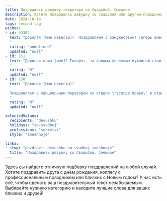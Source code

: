 ```yaml
---
title: Поздравить девушку секретаря со Свадьбой. Смешное
description: Хотите поздравить девушку со Свадьбой или другим праздником? Наш ИИ создаст незабываемое поздравление, а вы обязательно выделитесь среди других.  
date: 2024-10-14
tags: second tag
wishes:
- id: 93382
  text: "Дорогая [Имя невесты]!  Поздравляем с замужеством! Теперь вместо протоколов и отчётов будешь заполнять семейный бюджет (и, надеюсь, с меньшим количеством ошибок!).  Желаем, чтобы в вашей жизни было столько же порядка, сколько ты наводишь в документах, и столько же любви, сколько вы с [Имя жениха] вкладываете в отношения! Горько!
  "
  rating: "undefined"
  updated: "null"
- id: 151
  text: "Дорогая наша [имя]! Говорят, за каждым успешным мужчиной стоит мудрая женщина. Но мы-то знаем: за каждым стопками бумаг и лавиной звонков скрывается не просто секретарь, а настоящий боец невидимого фронта! Поздравляем с бракосочетанием и желаем, чтобы ваш семейный фронт всегда был оплотом спокойствия и уюта (впрочем, с твоими-то организаторскими способностями по-другому и быть не может!). Горько!
  "
  rating: "0"
  updated: "null"
- id: 150
  text: "Дорогая [Имя невесты]!
  
  Поздравляем с официальным переводом из отдела \"всегда права\" в отдел \"главная по семье\"! Желаем, чтобы твой внутренний телефон всегда разрывался от звонков любимого мужа, а на столе стоял неиссякаемый запас вкусняшек вместо кипы бумаг. Горько!
  "
  rating: "0"
  updated: "null"

selectedValues:
  recipients: "devushku"
  holidays: "so-svadboj"
  professions: "sekretar"
  style: "smeshnoje"

links:
- slug: "pozdravit-devushku-so-svadboj-smeshnoje"
  title: "Поздравить девушку со Свадьбой. Смешное"
---
```


Здесь вы найдете отличную подборку поздравлений на любой случай. 
Хотите поздравить друга с днём рождения, коллегу с профессиональным праздником или близких с Новым годом? У нас есть всё, чтобы сделать ваш поздравительный текст незабываемым. Выбирайте нужную категорию и находите лучшие слова для ваших близких и друзей!
